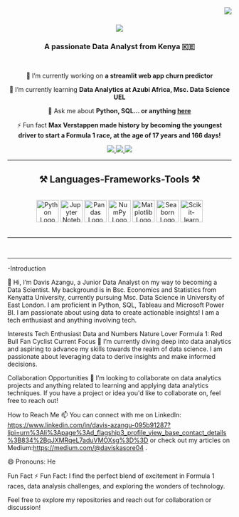 
<img align="right" src="https://visitor-badge.laobi.icu/badge?page_id=Davis-Azangu-DataAnalyst.Davis-Azangu-DataAnalyst" />

<h1 align="center">
    <img src="https://readme-typing-svg.herokuapp.com/?font=Righteous&size=35&center=true&vCenter=true&width=500&height=70&duration=4000&lines=Hi+There!+👋;+I'm+Davis+Azangu!;" />
</h1>

<h3 align="center">A passionate Data Analyst from Kenya 🇰🇪</h3>

<br/>

<div align="center">


 🔭 I’m currently working on **a streamlit web app churn predictor**
 
 🌱 I’m currently learning **Data Analytics at Azubi Africa, Msc. Data Science UEL**

 💬 Ask me about **Python, SQL... or anything [here](https://github.com/Davis-Azangu-DataAnalyst/Davis-Azangu-DataAnalyst/issues)**

⚡ Fun fact **Max Verstappen made history by becoming the youngest driver to start a Formula 1 race, at the age of 17 years and 166 days!**

 </div>

 <div align="center"> 
  <a href="mailto:davis.kasore04@gmail.com">
    <img src="https://img.shields.io/badge/Gmail-333333?style=for-the-badge&logo=gmail&logoColor=red" />
  </a>
  <a href="https://linkedin.com/in/davis-azangu-095b91287/" target="_blank">
    <img src="https://img.shields.io/badge/LinkedIn-0077B5?style=for-the-badge&logo=linkedin&logoColor=white" target="_blank" />
  </a>
  <a href="https://github.com/Davis-Azangu-DataAnalyst" target="_blank">
     <img src="https://img.shields.io/badge/Portfolio-FF5722?style=for-the-badge&logo=todoist&logoColor=white" target="_blank" /> <!-- sqlite, safari, google-chrome are other good icon options -->
  </a>
</div>

<hr/>
 
<h2 align="center">⚒️ Languages-Frameworks-Tools ⚒️</h2>
<br/>
<div align="center">
    <img src="https://example.com/python-logo.png" alt="Python Logo" height="50" />
    <img src="https://example.com/jupyter-logo.png" alt="Jupyter Notebook Logo" height="50" />
    <img src="https://example.com/pandas-logo.png" alt="Pandas Logo" height="50" />
    <img src="https://example.com/numpy-logo.png" alt="NumPy Logo" height="50" />
    <img src="https://example.com/matplotlib-logo.png" alt="Matplotlib Logo" height="50" />
    <img src="https://example.com/seaborn-logo.png" alt="Seaborn Logo" height="50" />
    <img src="https://example.com/scikit-learn-logo.png" alt="Scikit-learn Logo" height="50" />
</div>

<br/>
<hr/>

<br/>
<hr/>






-Introduction

👋 Hi, I’m Davis Azangu, a Junior Data Analyst on my way to becoming a Data Scientist. My background is in Bsc. Economics and Statistics from Kenyatta University, currently pursuing Msc. Data Science in University of East London. I am proficient in Python, SQL, Tableau and Microsoft Power BI. I am passionate about using data to create actionable insights! I am a tech enthusiast and anything involving tech. 

Interests
Tech Enthusiast
Data and Numbers
Nature Lover
Formula 1: Red Bull Fan
Cyclist
Current Focus
🌱 I’m currently diving deep into data analytics and aspiring to advance my skills towards the realm of data science. I am passionate about leveraging data to derive insights and make informed decisions.

Collaboration Opportunities
💞️ I’m looking to collaborate on data analytics projects and anything related to learning and applying data analytics techniques. If you have a project or idea you'd like to collaborate on, feel free to reach out!

How to Reach Me
📫 You can connect with me on LinkedIn: https://www.linkedin.com/in/davis-azangu-095b91287?lipi=urn%3Ali%3Apage%3Ad_flagship3_profile_view_base_contact_details%3B834%2BqJXMRqeL7aduVMOXsg%3D%3D or check out my articles on Medium:https://medium.com/@daviskasore04 .

😄 Pronouns: He

Fun Fact
⚡ Fun Fact: I find the perfect blend of excitement in Formula 1 races, data analysis challenges, and exploring the wonders of technology.

Feel free to explore my repositories and reach out for collaboration or discussion!

<!---
Davis-Azangu-DataAnalyst/Davis-Azangu-DataAnalyst is a ✨ special ✨ repository because its `README.md` (this file) appears on your GitHub profile.
You can click the Preview link to take a look at your changes.
--->
